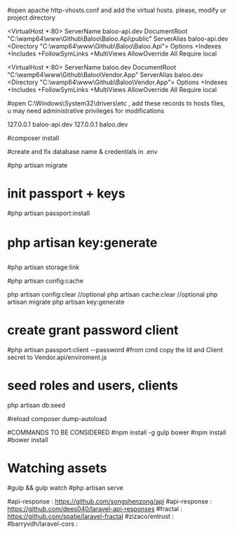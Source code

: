 #open apache  http-vhosts.conf and add the virtual hosts. please, modify ur project directory

<VirtualHost *:80>
  ServerName baloo-api.dev
  DocumentRoot "C:\wamp64\www\Github\Baloo\Baloo.Api\public"
  ServerAlias baloo-api.dev
    <Directory  "C:\wamp64\www\Github\Baloo\Baloo.Api">
    Options +Indexes +Includes +FollowSymLinks +MultiViews
    AllowOverride All
    Require local
  </Directory>
</VirtualHost>

<VirtualHost *:80>
  ServerName baloo.dev
  DocumentRoot "C:\wamp64\www\Github\Baloo\Vendor.App"
  ServerAlias baloo.dev
    <Directory  "C:\wamp64\www\Github\Baloo\Vendor.App">
    Options +Indexes +Includes +FollowSymLinks +MultiViews
    AllowOverride All
    Require local
  </Directory>
</VirtualHost>

#open C:\Windows\System32\drivers\etc , add these records to hosts files, u may need administrative privileges for modifications

127.0.0.1 baloo-api.dev
127.0.0.1 baloo.dev

#composer install

#create and fix database name & credentials in .env

#php artisan migrate

# init passport + keys
#php artisan passport:install

# php artisan key:generate

#php artisan storage:link

#php artisan config:cache

php artisan config:clear //optional
php artisan cache:clear //optional
php artisan migrate
php artisan key:generate

# create grant password client
#php artisan passport:client --password
#from cmd copy the Id and Client secret to Vendor.api/enviroment.js

# seed roles and users, clients
php artisan db:seed

#reload
composer dump-autoload


#COMMANDS TO BE CONSIDERED
#npm install -g gulp bower
#npm install
#bower install
# Watching assets
#gulp && gulp watch
#php artisan serve

#api-response : https://github.com/songshenzong/api
#api-response : https://github.com/dees040/laravel-api-responses
#fractal : https://github.com/spatie/laravel-fractal
#zizaco/entrust :
#barryvdh/laravel-cors :
